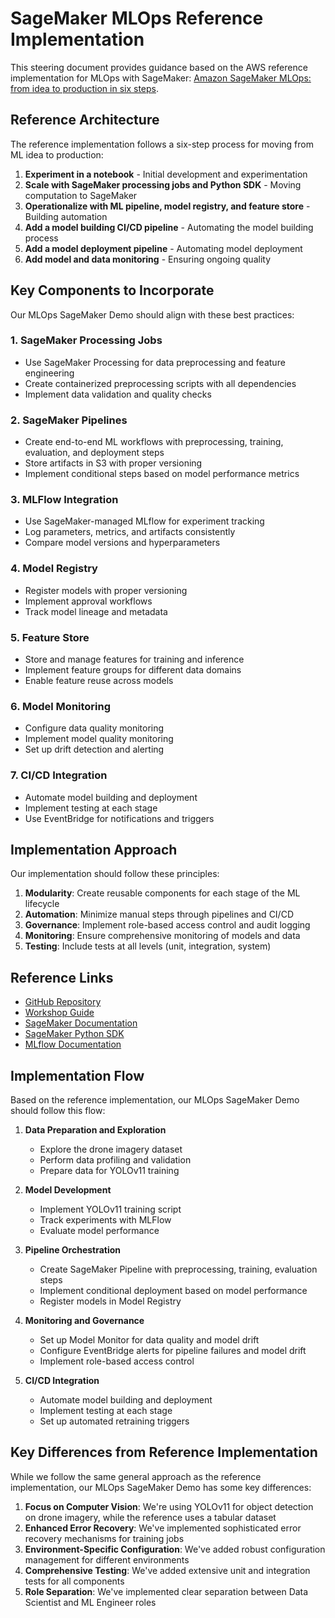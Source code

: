 # SageMaker MLOps Reference Implementation

This steering document provides guidance based on the AWS reference implementation for MLOps with SageMaker: [Amazon SageMaker MLOps: from idea to production in six steps](https://github.com/aws-samples/amazon-sagemaker-from-idea-to-production).

## Reference Architecture

The reference implementation follows a six-step process for moving from ML idea to production:

1. **Experiment in a notebook** - Initial development and experimentation
2. **Scale with SageMaker processing jobs and Python SDK** - Moving computation to SageMaker
3. **Operationalize with ML pipeline, model registry, and feature store** - Building automation
4. **Add a model building CI/CD pipeline** - Automating the model building process
5. **Add a model deployment pipeline** - Automating model deployment
6. **Add model and data monitoring** - Ensuring ongoing quality

## Key Components to Incorporate

Our MLOps SageMaker Demo should align with these best practices:

### 1. SageMaker Processing Jobs
- Use SageMaker Processing for data preprocessing and feature engineering
- Create containerized preprocessing scripts with all dependencies
- Implement data validation and quality checks

### 2. SageMaker Pipelines
- Create end-to-end ML workflows with preprocessing, training, evaluation, and deployment steps
- Store artifacts in S3 with proper versioning
- Implement conditional steps based on model performance metrics

### 3. MLFlow Integration
- Use SageMaker-managed MLflow for experiment tracking
- Log parameters, metrics, and artifacts consistently
- Compare model versions and hyperparameters

### 4. Model Registry
- Register models with proper versioning
- Implement approval workflows
- Track model lineage and metadata

### 5. Feature Store
- Store and manage features for training and inference
- Implement feature groups for different data domains
- Enable feature reuse across models

### 6. Model Monitoring
- Configure data quality monitoring
- Implement model quality monitoring
- Set up drift detection and alerting

### 7. CI/CD Integration
- Automate model building and deployment
- Implement testing at each stage
- Use EventBridge for notifications and triggers

## Implementation Approach

Our implementation should follow these principles:

1. **Modularity**: Create reusable components for each stage of the ML lifecycle
2. **Automation**: Minimize manual steps through pipelines and CI/CD
3. **Governance**: Implement role-based access control and audit logging
4. **Monitoring**: Ensure comprehensive monitoring of models and data
5. **Testing**: Include tests at all levels (unit, integration, system)

## Reference Links

- [GitHub Repository](https://github.com/aws-samples/amazon-sagemaker-from-idea-to-production)
- [Workshop Guide](https://catalog.workshops.aws/mlops-from-idea-to-production)
- [SageMaker Documentation](https://docs.aws.amazon.com/sagemaker/latest/dg/whatis.html)
- [SageMaker Python SDK](https://sagemaker.readthedocs.io/en/stable/)
- [MLflow Documentation](https://docs.aws.amazon.com/sagemaker/latest/dg/mlflow.html)

## Implementation Flow

Based on the reference implementation, our MLOps SageMaker Demo should follow this flow:

1. **Data Preparation and Exploration**
   - Explore the drone imagery dataset
   - Perform data profiling and validation
   - Prepare data for YOLOv11 training

2. **Model Development**
   - Implement YOLOv11 training script
   - Track experiments with MLFlow
   - Evaluate model performance

3. **Pipeline Orchestration**
   - Create SageMaker Pipeline with preprocessing, training, evaluation steps
   - Implement conditional deployment based on model performance
   - Register models in Model Registry

4. **Monitoring and Governance**
   - Set up Model Monitor for data quality and model drift
   - Configure EventBridge alerts for pipeline failures and model drift
   - Implement role-based access control

5. **CI/CD Integration**
   - Automate model building and deployment
   - Implement testing at each stage
   - Set up automated retraining triggers

## Key Differences from Reference Implementation

While we follow the same general approach as the reference implementation, our MLOps SageMaker Demo has some key differences:

1. **Focus on Computer Vision**: We're using YOLOv11 for object detection on drone imagery, while the reference uses a tabular dataset
2. **Enhanced Error Recovery**: We've implemented sophisticated error recovery mechanisms for training jobs
3. **Environment-Specific Configuration**: We've added robust configuration management for different environments
4. **Comprehensive Testing**: We've added extensive unit and integration tests for all components
5. **Role Separation**: We've implemented clear separation between Data Scientist and ML Engineer roles